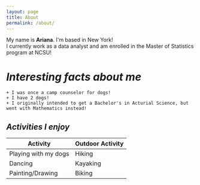 ```yaml
---
layout: page
title: About
permalink: /about/
---
```


My name is **Ariana**. I'm based in New York!  
I currently work as a data analyst and am enrolled in the Master of Statistics program at NCSU!  

# *Interesting facts about me*  
    + I was once a camp counselor for dogs!
    + I have 2 dogs!
    + I originally intended to get a Bachelor's in Acturial Science, but went with Mathematics instead!
        

 ## *Activities I enjoy*  
 
 Activity              | Outdoor Activity          
 --------------------- | -----------------
 Playing with my dogs  | Hiking     
 Dancing               | Kayaking   
 Painting/Drawing      | Biking     



